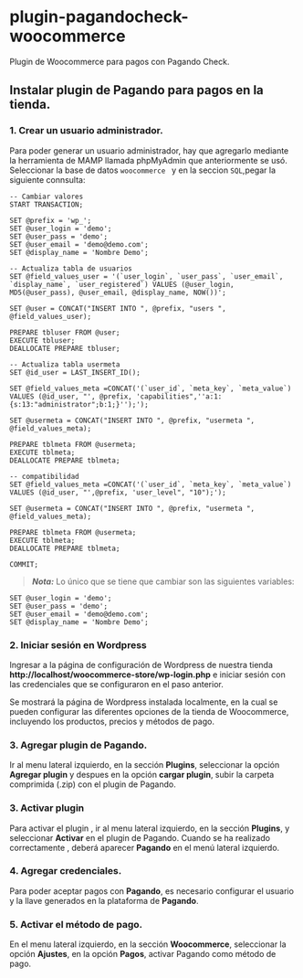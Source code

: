 # plugin-pagandocheck-woocommerce
Plugin de Woocommerce para pagos con Pagando Check.


## Instalar plugin de Pagando para pagos en la tienda.

### 1. Crear un usuario administrador.
Para poder generar un usuario administrador, hay que agregarlo mediante la herramienta de MAMP llamada phpMyAdmin que anteriormente se usó. Seleccionar la base de datos ```woocommerce ``` y en la seccion ```SQL```,pegar la siguiente connsulta:

```
-- Cambiar valores
START TRANSACTION;

SET @prefix = 'wp_';
SET @user_login = 'demo';
SET @user_pass = 'demo';
SET @user_email = 'demo@demo.com';
SET @display_name = 'Nombre Demo';

-- Actualiza tabla de usuarios
SET @field_values_user = '(`user_login`, `user_pass`, `user_email`, `display_name`, `user_registered`) VALUES (@user_login, MD5(@user_pass), @user_email, @display_name, NOW())';

SET @user = CONCAT("INSERT INTO ", @prefix, "users ", @field_values_user);

PREPARE tbluser FROM @user;
EXECUTE tbluser;
DEALLOCATE PREPARE tbluser;
 
-- Actualiza tabla usermeta
SET @id_user = LAST_INSERT_ID();

SET @field_values_meta =CONCAT('(`user_id`, `meta_key`, `meta_value`) 
VALUES (@id_user, "', @prefix, 'capabilities",''a:1:{s:13:"administrator";b:1;}'');');

SET @usermeta = CONCAT("INSERT INTO ", @prefix, "usermeta ", @field_values_meta);

PREPARE tblmeta FROM @usermeta;
EXECUTE tblmeta;
DEALLOCATE PREPARE tblmeta;

-- compatibilidad
SET @field_values_meta =CONCAT('(`user_id`, `meta_key`, `meta_value`) 
VALUES (@id_user, "',@prefix, 'user_level", "10");');

SET @usermeta = CONCAT("INSERT INTO ", @prefix, "usermeta ", @field_values_meta);

PREPARE tblmeta FROM @usermeta;
EXECUTE tblmeta;
DEALLOCATE PREPARE tblmeta;

COMMIT;

```

> **_Nota:_**
Lo único que se tiene que cambiar son las siguientes variables:

```
SET @user_login = 'demo';
SET @user_pass = 'demo';
SET @user_email = 'demo@demo.com';
SET @display_name = 'Nombre Demo';
```

### 2. Iniciar sesión en Wordpress
Ingresar a la página de configuración de Wordpress de nuestra tienda **http://localhost/woocommerce-store/wp-login.php** e iniciar sesión con las credenciales que se configuraron en el paso anterior.

Se mostrará la página de Wordpress instalada localmente, en la cual se pueden configurar las diferentes opciones de la tienda de Woocommerce, incluyendo los productos, precios y métodos de pago.

### 3. Agregar plugin de Pagando.
Ir al menu lateral izquierdo, en la sección **Plugins**, seleccionar la opción **Agregar plugin** y despues en la opción **cargar plugin**, subir la carpeta comprimida (.zip) con el plugin de Pagando.

### 3. Activar plugin
Para activar el plugin , ir al menu lateral izquierdo, en la sección **Plugins**, y seleccionar **Activar** en el plugin de Pagando. Cuando se ha realizado correctamente , deberá aparecer **Pagando** en el menú lateral izquierdo.

### 4. Agregar credenciales.
Para poder aceptar pagos con **Pagando**, es necesario configurar el usuario y la llave generados en la plataforma de **Pagando**.

### 5. Activar el método de pago.
En el menu lateral izquierdo, en la sección **Woocommerce**, seleccionar la opción **Ajustes**, en la opción **Pagos**, activar Pagando como método de pago. 

